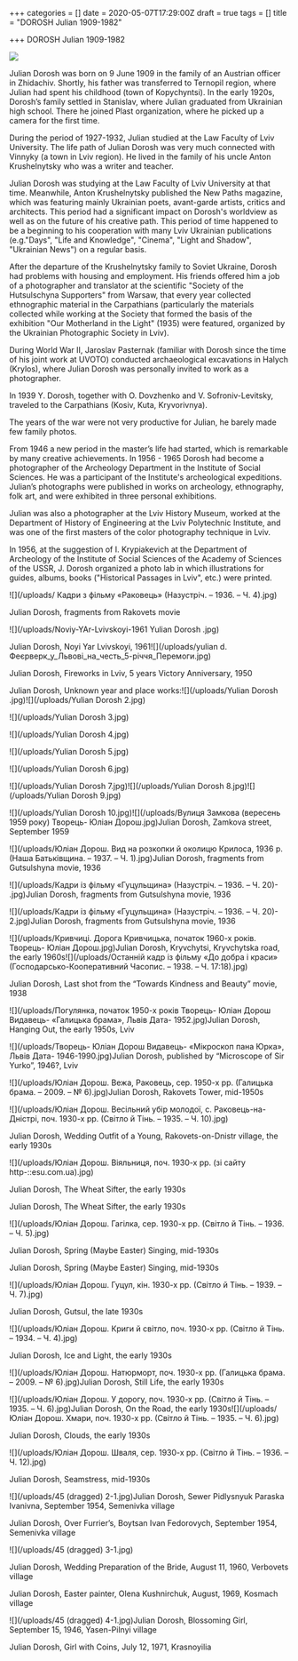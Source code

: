+++
categories = []
date = 2020-05-07T17:29:00Z
draft = true
tags = []
title = "DOROSH Julian 1909-1982"

+++
DOROSH Julian 1909-1982

![](/uploads/dorosh-2.jpg)

Julian Dorosh was born on 9 June 1909 in the family of an Austrian officer in Zhidachiv. Shortly, his father was transferred to Ternopil region, where Julian had spent his childhood (town of Kopychyntsi). In the early 1920s, Dorosh’s family settled in Stanislav, where Julian graduated from Ukrainian high school. There he joined Plast organization, where he picked up a camera for the first time.

During the period of 1927-1932, Julian studied at the Law Faculty of Lviv University. The life path of Julian Dorosh was very much connected with Vinnyky (a town in Lviv region). He lived in the family of his uncle Anton Krushelnytsky who was a writer and teacher.

Julian Dorosh was studying at the Law Faculty of Lviv University at that time. Meanwhile, Anton Krushelnytsky published the New Paths magazine, which was featuring mainly Ukrainian poets, avant-garde artists, critics and architects. This period had a significant impact on Dorosh's worldview as well as on the future of his creative path. This period of time happened to be a beginning to his cooperation with many Lviv Ukrainian publications (e.g."Days", "Life and Knowledge", "Cinema", "Light and Shadow", "Ukrainian News") on a regular basis.

After the departure of the Krushelnytsky family to Soviet Ukraine, Dorosh had problems with housing and employment. His friends offered him a job of a photographer and translator at the scientific "Society of the Hutsulschyna Supporters" from Warsaw, that every year collected ethnographic material in the Carpathians (particularly the materials collected while working at the Society that formed the basis of the exhibition "Our Motherland in the Light" (1935) were featured, organized by the Ukrainian Photographic Society in Lviv).

During World War II, Jaroslav Pasternak (familiar with Dorosh since the time of his joint work at UVOTO) conducted archaeological excavations in Halych (Krylos), where Julian Dorosh was personally invited to work as a photographer.

In 1939 Y. Dorosh, together with O. Dovzhenko and V. Sofroniv-Levitsky, traveled to the Carpathians (Kosiv, Kuta, Kryvorivnya).

The years of the war were not very productive for Julian, he barely made few family photos.

From 1946 a new period in the master’s life had started, which is remarkable by many creative achievements. In 1956 - 1965 Dorosh had become a photographer of the Archeology Department in the Institute of Social Sciences. He was a participant of the Institute's archeological expeditions. Julian’s photographs were published in works on archeology, ethnography, folk art, and were exhibited in three personal exhibitions.

Julian was also a photographer at the Lviv History Museum, worked at the Department of History of Engineering at the Lviv Polytechnic Institute, and was one of the first masters of the color photography technique in Lviv.

In 1956, at the suggestion of I. Krypiakevich at the Department of Archeology of the Institute of Social Sciences of the Academy of Sciences of the USSR, J. Dorosh organized a photo lab in which illustrations for guides, albums, books ("Historical Passages in Lviv", etc.) were printed.

![](/uploads/   Кадри з фільму «Раковець» (Назустріч. – 1936. – Ч. 4).jpg)

Julian Dorosh, fragments from Rakovets movie

![](/uploads/Noviy-YAr-Lvivskoyi-1961 Yulian Dorosh .jpg)

Julian Dorosh, Noyi Yar Lvivskoyi, 1961![](/uploads/yulian d. Феєрверк_у_Львові_на_честь_5-річчя_Перемоги.jpg)

Julian Dorosh, Fireworks in Lviv, 5 years Victory Anniversary, 1950

Julian Dorosh, Unknown year and place works:![](/uploads/Yulian Dorosh .jpg)![](/uploads/Yulian Dorosh 2.jpg)

![](/uploads/Yulian Dorosh 3.jpg)

![](/uploads/Yulian Dorosh 4.jpg)

![](/uploads/Yulian Dorosh 5.jpg)

![](/uploads/Yulian Dorosh 6.jpg)

![](/uploads/Yulian Dorosh 7.jpg)![](/uploads/Yulian Dorosh 8.jpg)![](/uploads/Yulian Dorosh 9.jpg)

![](/uploads/Yulian Dorosh 10.jpg)![](/uploads/Вулиця Замкова (вересень 1959 року) Творець- Юліан Дорош.jpg)Julian Dorosh, Zamkova street, September 1959

![](/uploads/Юліан Дорош. Вид на розкопки й околицю Крилоса, 1936 р. (Наша Батьківщина. – 1937. – Ч. 1).jpg)Julian Dorosh, fragments from Gutsulshyna movie, 1936

![](/uploads/Кадри із фільму «Гуцульщина» (Назустріч. – 1936. – Ч. 20)-   .jpg)Julian Dorosh, fragments from Gutsulshyna movie, 1936

![](/uploads/Кадри із фільму «Гуцульщина» (Назустріч. – 1936. – Ч. 20)-   2.jpg)Julian Dorosh, fragments from Gutsulshyna movie, 1936

![](/uploads/Кривчиці. Дорога Кривчицька, початок 1960-х років. Творець- Юліан Дорош.jpg)Julian Dorosh, Kryvchytsi, Kryvchytska road, the early 1960s![](/uploads/Останній кадр із фільму «До добра і краси» (Господарсько-Кооперативний Часопис. – 1938. – Ч. 17:18).jpg)

Julian Dorosh, Last shot from the “Towards Kindness and Beauty” movie, 1938

![](/uploads/Погулянка, початок 1950-х років  Творець- Юліан Дорош  Видавець- «Галицька брама», Львів  Дата- 1952.jpg)Julian Dorosh, Hanging Out, the early 1950s, Lviv

![](/uploads/Творець- Юліан Дорош  Видавець- «Мікроскоп пана Юрка», Львів  Дата- 1946-1990.jpg)Julian Dorosh, published by “Microscope of Sir Yurko”, 1946?, Lviv

![](/uploads/Юліан Дорош. Вежа, Раковець, сер. 1950-х рр. (Галицька брама. – 2009. – № 6).jpg)Julian Dorosh, Rakovets Tower, mid-1950s

![](/uploads/Юліан Дорош. Весільний убір молодої, с. Раковець-на-Дністрі, поч. 1930-х рр. (Світло й Тінь. – 1935. – Ч. 10).jpg)

Julian Dorosh, Wedding Outfit of a Young, Rakovets-on-Dnistr village, the early 1930s

![](/uploads/Юліан Дорош. Віяльниця, поч. 1930-х рр. (зі сайту http-::esu.com.ua).jpg)

Julian Dorosh, The Wheat Sifter, the early 1930s

Julian Dorosh, The Wheat Sifter, the early 1930s

![](/uploads/Юліан Дорош. Гагілка, сер. 1930-х рр. (Світло й Тінь. – 1936. – Ч. 5).jpg)

Julian Dorosh, Spring (Maybe Easter) Singing, mid-1930s

Julian Dorosh, Spring (Maybe Easter) Singing, mid-1930s

![](/uploads/Юліан Дорош. Гуцул, кін. 1930-х рр. (Світло й Тінь. – 1939. – Ч. 7).jpg)

Julian Dorosh, Gutsul, the late 1930s

![](/uploads/Юліан Дорош. Криги й світло, поч. 1930-х рр. (Світло й Тінь. – 1934. – Ч. 4).jpg)

Julian Dorosh, Ice and Light, the early 1930s

![](/uploads/Юліан Дорош. Натюрморт, поч. 1930-х рр. (Галицька брама. – 2009. – № 6).jpg)Julian Dorosh, Still Life, the early 1930s

![](/uploads/Юліан Дорош. У дорогу, поч. 1930-х рр. (Світло й Тінь. – 1935. – Ч. 6).jpg)Julian Dorosh, On the Road, the early 1930s![](/uploads/Юліан Дорош. Хмари, поч. 1930-х рр. (Світло й Тінь. – 1935. – Ч. 6).jpg)

Julian Dorosh, Clouds, the early 1930s

![](/uploads/Юліан Дорош. Шваля, сер. 1930-х рр. (Світло й Тінь. – 1936. – Ч. 12).jpg)

Julian Dorosh, Seamstress, mid-1930s

![](/uploads/45 (dragged) 2-1.jpg)Julian Dorosh, Sewer Pidlysnyuk Paraska Ivanivna, September 1954, Semenivka village

Julian Dorosh, Over Furrier’s, Boytsan Ivan Fedorovych, September 1954, Semenivka village

![](/uploads/45 (dragged) 3-1.jpg)

Julian Dorosh, Wedding Preparation of the Bride, August 11, 1960, Verbovets village

Julian Dorosh, Easter painter, Olena Kushnirchuk, August, 1969, Kosmach village

![](/uploads/45 (dragged) 4-1.jpg)Julian Dorosh, Blossoming Girl, September 15, 1946, Yasen-Pilnyi village

Julian Dorosh, Girl with Coins, July 12, 1971, Krasnoyilia